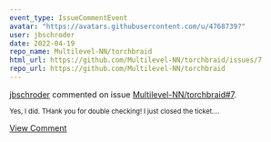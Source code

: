 ```yaml
---
event_type: IssueCommentEvent
avatar: "https://avatars.githubusercontent.com/u/4768739?"
user: jbschroder
date: 2022-04-19
repo_name: Multilevel-NN/torchbraid
html_url: https://github.com/Multilevel-NN/torchbraid/issues/7
repo_url: https://github.com/Multilevel-NN/torchbraid
---
```


<a href='https://github.com/jbschroder' target='_blank'>jbschroder</a> commented on issue <a href='https://github.com/Multilevel-NN/torchbraid/issues/7' target='_blank'>Multilevel-NN/torchbraid#7</a>.

<small>Yes, I did.  THank you for double checking!  I just closed the ticket....</small>

<a href='https://github.com/Multilevel-NN/torchbraid/issues/7' target='_blank'>View Comment</a>